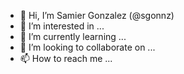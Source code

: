 - 👋 Hi, I’m Samier Gonzalez (@sgonnz)
- 👀 I’m interested in ...
- 🌱 I’m currently learning ...
- 💞️ I’m looking to collaborate on ...
- 📫 How to reach me ...

<!---
sgonnz/sgonnz is a ✨ special ✨ repository because its `README.md` (this file) appears on your GitHub profile.
You can click the Preview link to take a look at your changes.
--->
